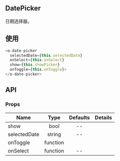 ## DatePicker 

日期选择器。

## 使用

```js
<o-date-picker
  selectedDate={this.selectedDate}
  onSelect={this.onSelect}
  show={this.showPicker}
  onToggle={this.onToggle}>
</o-date-picker>
```

## API

### Props

|  **Name**  | **Type**        | **Defaults**  | **Details**  |
| ------------- |:-------------:|:-----:|:-------------:|
| show  | bool|--  ||
| selectedDate  | string| -- |  |
| onToggle | function   |    | |
| onSelect | function| -- ||


